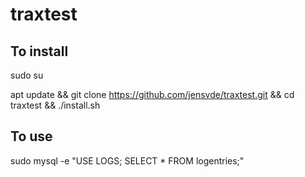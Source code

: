 # traxtest

## To install
sudo su

apt update && git clone https://github.com/jensvde/traxtest.git && cd traxtest && ./install.sh

## To use
sudo mysql -e "USE LOGS; SELECT * FROM logentries;"
